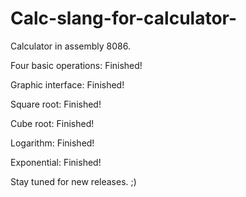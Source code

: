 # Calc-slang-for-calculator-
Calculator in assembly 8086.


Four basic operations: Finished!

Graphic interface: Finished!

Square root: Finished!

Cube root: Finished!

Logarithm: Finished!

Exponential: Finished!

Stay tuned for new releases. ;)
